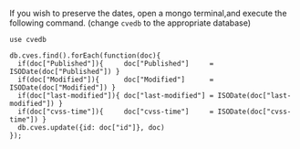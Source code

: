 If you wish to preserve the dates, open a mongo terminal,and execute the following command.
 (change `cvedb` to the appropriate database)

```
use cvedb

db.cves.find().forEach(function(doc){
  if(doc["Published"]){     doc["Published"]     = ISODate(doc["Published"]) }
  if(doc["Modified"]){      doc["Modified"]      = ISODate(doc["Modified"]) }
  if(doc["last-modified"]){ doc["last-modified"] = ISODate(doc["last-modified"]) }
  if(doc["cvss-time"]){     doc["cvss-time"]     = ISODate(doc["cvss-time"]) }
  db.cves.update({id: doc["id"]}, doc)
});
```
